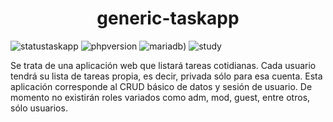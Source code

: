 <center> <h1>generic-taskapp</h1> </center>

![statustaskapp](https://img.shields.io/badge/taskapp-developing-yellow) ![phpversion](https://img.shields.io/badge/PHP-8.1.2-informational) ![mariadb](https://img.shields.io/badge/MySQL-10.4.22-informational)) ![study](https://img.shields.io/badge/college%20project-blueviolet)

Se trata de una aplicación web que listará tareas cotidianas. Cada usuario tendrá su lista de tareas propia, es decir, privada sólo para esa cuenta. Esta aplicación corresponde al CRUD básico de datos y sesión de usuario. De momento no existirán roles variados como adm, mod, guest, entre otros, sólo usuarios.
